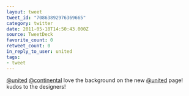 ```yaml
---
layout: tweet
tweet_id: "70863892976369665"
category: twitter
date: 2011-05-18T14:50:43.000Z
source: TweetDeck
favorite_count: 0
retweet_count: 0
in_reply_to_user: united
tags:
- tweet
---
```


[@united](https://twitter.com/@united) [@continental](https://twitter.com/@continental) love the background on the new [@united](https://twitter.com/@united) page! kudos to the designers!
